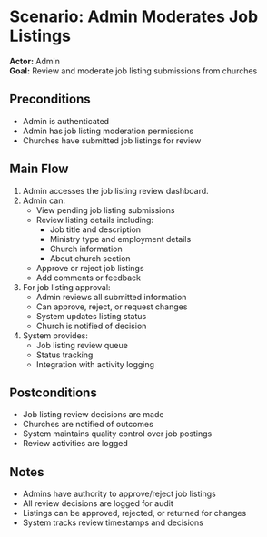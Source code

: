 # Scenario: Admin Moderates Job Listings

**Actor:** Admin  
**Goal:** Review and moderate job listing submissions from churches

## Preconditions
- Admin is authenticated
- Admin has job listing moderation permissions
- Churches have submitted job listings for review

## Main Flow
1. Admin accesses the job listing review dashboard.
2. Admin can:
   - View pending job listing submissions
   - Review listing details including:
     - Job title and description
     - Ministry type and employment details
     - Church information
     - About church section
   - Approve or reject job listings
   - Add comments or feedback
3. For job listing approval:
   - Admin reviews all submitted information
   - Can approve, reject, or request changes
   - System updates listing status
   - Church is notified of decision
4. System provides:
   - Job listing review queue
   - Status tracking
   - Integration with activity logging

## Postconditions
- Job listing review decisions are made
- Churches are notified of outcomes
- System maintains quality control over job postings
- Review activities are logged

## Notes
- Admins have authority to approve/reject job listings
- All review decisions are logged for audit
- Listings can be approved, rejected, or returned for changes
- System tracks review timestamps and decisions


